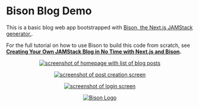 # Bison Blog Demo

This is a basic blog web app bootstrapped with [Bison, the Next.js JAMStack generator.](https://github.com/echobind/bisonapp). 

For the full tutorial on how to use Bison to build this code from scratch, see **[Creating Your Own JAMStack Blog in No Time with Next.js and Bison](https://medium.com/p/a3cdd507fd61).**

<p align="center" style="text-align:center">
  <a href="https://medium.com/p/a3cdd507fd61">
  <img alt="screenshot of homepage with list of blog posts" src="https://cdn-images-1.medium.com/max/1600/0*3rWlgxsesevLJ1fv" />
  </a>
</p>

<p align="center" style="text-align:center">
  <a href="https://medium.com/p/a3cdd507fd61">
  <img alt="screenshot of post creation screen" src="https://cdn-images-1.medium.com/max/1600/0*qhLE_WOvo8Wykj5I" />
  </a>
</p>

<p align="center" style="text-align:center">
  <a href="https://medium.com/p/a3cdd507fd61">
  <img alt="screenshot of login screen" src="https://cdn-images-1.medium.com/max/1600/0*RVltyY4DYKY_qtJU" />
  </a>
</p>

<p align="center" style="text-align:center">
  <a href="https://github.com/echobind/bisonapp">
  <img alt="Bison Logo" src="https://user-images.githubusercontent.com/14339/89243835-f47e7c80-d5d2-11ea-8d8d-36202227d0ec.png" />
  </a>
</p>


